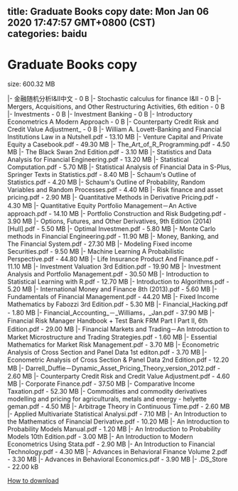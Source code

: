 
title: Graduate Books copy
date: Mon Jan 06 2020 17:47:57 GMT+0800 (CST)    
categories: baidu
---

# Graduate Books copy
size: 600.32 MB
 
 
|- 金融随机分析I&II中文 - 0 B
|- Stochastic calculus for finance I&II - 0 B
|- Mergers, Acquisitions, and Other Restructuring Activities, 6th edition - 0 B
|- Investments - 0 B
|- Investment Banking - 0 B
|- Introductory Econometrics A Modern Approach - 0 B
|- Counterparty Credit Risk and Credit Value Adjustment_ - 0 B
|- William A. Lovett-Banking and Financial Institutions Law in a Nutshell.pdf - 13.10 MB
|- Venture Capital and Private Equity a Casebook.pdf - 49.30 MB
|- The_Art_of_R_Programming.pdf - 4.50 MB
|- The Black Swan 2nd Edition.pdf - 3.10 MB
|- Statistics and Data Analysis for Financial Engineering.pdf - 13.20 MB
|- Statistical Computation.pdf - 5.70 MB
|- Statistical Analysis of Financial Data in S-Plus, Springer Texts in Statistics.pdf - 8.40 MB
|- Schaum's Outline of Statistics.pdf - 4.20 MB
|- Schaum's Outline of Probability, Random Variables and Random Processes.pdf - 4.40 MB
|- Risk finance and asset pricing.pdf - 2.90 MB
|- Quantitative Methods in Derivative Pricing.pdf - 4.30 MB
|- Quantitative Equity Portfolio Management－An Active approach.pdf - 14.10 MB
|- Portfolio Construction and Risk Budgeting.pdf - 3.90 MB
|- Options, Futures, and Other Derivatives, 9th Edition (2014) [Hull].pdf - 5.50 MB
|- Optimal Investmen.pdf - 5.80 MB
|- Monte Carlo methods in Financial Engineering.pdf - 11.90 MB
|- Money, Banking, and The Financial System.pdf - 27.30 MB
|- Modeling Fixed income Securities.pdf - 9.50 MB
|- Machine Learning A Probabilistic Perspective.pdf - 44.80 MB
|- Life Insurance Product And Finance.pdf - 11.10 MB
|- Investment Valuation 3rd Edition.pdf - 19.90 MB
|- Investment Analysis and Portfolio Management.pdf - 30.50 MB
|- Introduction to Statistical Learning with R.pdf - 12.70 MB
|- Introduction to Algorithms.pdf - 5.20 MB
|- International Money and Finance 8th (2013).pdf - 5.60 MB
|- Fundamentals of Financial Management.pdf - 44.20 MB
|- Fixed Income Mathematics by Fabozzi 3rd Edition.pdf - 5.30 MB
|- Financial_Hacking.pdf - 1.80 MB
|- Financial_Accounting_－_Williams，_Jan.pdf - 37.90 MB
|- Financial Risk Manager Handbook + Test Bank FRM Part I  Part II, 6th Edition.pdf - 29.00 MB
|- Financial Markets and Trading－An Introduction to Market Microstructure and Trading Strategies.pdf - 1.60 MB
|- Essential Mathematics for Market Risk Management.pdf - 3.70 MB
|- Econometric Analysis of Cross Section and Panel Data 1st editon.pdf - 3.70 MB
|- Econometric Analysis of Cross Section & Panel Data 2nd Edition.pdf - 12.20 MB
|- Darrell_Duffie－Dynamic_Asset_Pricing_Theory_version_2012.pdf - 2.60 MB
|- Counterparty Credit Risk and Credit Value Adjustment.pdf - 4.60 MB
|- Corporate Finance.pdf - 37.50 MB
|- Comparative Income Taxation.pdf - 52.30 MB
|- Commodities and commodity derivatives modelling and pricing for agriculturals, metals and energy - helyette geman.pdf - 4.50 MB
|- Arbitrage Theory in Continuous Time.pdf - 2.60 MB
|- Applied Multivariate Statistical Analysi.pdf - 7.10 MB
|- An Introduction to the Mathematics of Financial Derivative.pdf - 10.20 MB
|- An Introduction to Probability Models Manual.pdf - 1.20 MB
|- An Introduction to Probability Models 10th Edition.pdf - 3.00 MB
|- An Introduction to Modern Econometrics Using Stata.pdf - 2.90 MB
|- An Introduction to Financial Technology.pdf - 4.30 MB
|- Advances in Behavioral Finance Volume 2.pdf - 3.30 MB
|- Advances in Behavioral Economics.pdf - 3.90 MB
|- .DS_Store - 22.00 kB

[How to download](https://bpcam.bemobtrk.com/go/2ceec3aa-1ca2-46d6-b9ff-aaa5c184517c?jno=4918)